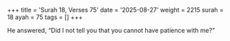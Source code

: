 +++
title = 'Surah 18, Verses 75'
date = '2025-08-27'
weight = 2215
surah = 18
ayah = 75
tags = []
+++

He answered, “Did I not tell you that you cannot have patience with me?”